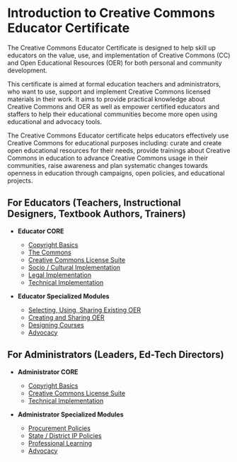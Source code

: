 # Introduction to Creative Commons Educator Certificate

The Creative Commons Educator Certificate is designed to help skill up educators on the value, use, and implementation of Creative Commons (CC) and Open Educational Resources (OER) for both personal and community development. 

This certificate is aimed at formal education teachers and administrators, who want to use, support and implement Creative Commons licensed materials in their work. It aims to provide practical knowledge about Creative Commons and OER as well as empower certified educators and staffers to help their educational communities become more open using educational and advocacy tools. 

The Creative Commons Educator certificate helps educators effectively use Creative Commons for educational purposes including: curate and create open educational resources for their needs, provide trainings about Creative Commons in education to advance Creative Commons usage in their communities, raise awareness and plan systematic changes towards openness in education through campaigns, open policies, and educational projects.

## For Educators (Teachers, Instructional Designers, Textbook Authors, Trainers)

* **Educator CORE**
  * [Copyright Basics](copyright-educators.md)
  * [The Commons](commons-educators.md)
  * [Creative Commons License Suite](licenses-educators.md)
  * [Socio / Cultural Implementation](social-cultural-educators.md)
  * [Legal Implementation](legal-educators.md)
  * [Technical Implementation](technical-educators.md)


* **Educator Specialized Modules**
  * [Selecting, Using, Sharing Existing OER](existing-oer.md)
  * [Creating and Sharing OER](creating-oer.md)
  * [Designing Courses](course-design.md)
  * [Advocacy](advocacy-educators.md)
  
## For Administrators (Leaders, Ed-Tech Directors)

* **Administrator CORE**
  * [Copyright Basics](copyright-admin.md)
  * [Creative Commons License Suite](licenses-admin.md)
  * [Technical Implementation](technical-admin.md)


* **Administrator Specialized Modules**
  * [Procurement Policies](procurement-admin.md)
  * [State / District IP Policies](policies-admin.md)
  * [Professional Learning](professional-admin.md)
  * [Advocacy](advocacy-admin.md)


